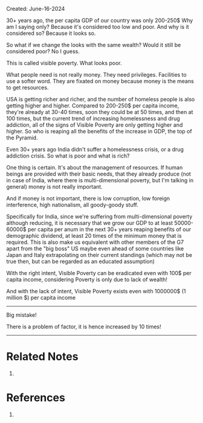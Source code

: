 Created: June-16-2024

30+ years ago, the per capita GDP of our country was only 200-250$ Why am I saying only? Because it's considered too low and poor. And why is it considered so? Because it looks so.

So what if we change the looks with the same wealth? Would it still be considered poor? No I guess.

This is called visible poverty. What looks poor.

What people need is not really money. They need privileges. Facilities to use a softer word. They are fixated on money because money is the means to get resources.

USA is getting richer and richer, and the number of homeless people is also getting higher and higher. Compared to 200-250$ per capita income, they're already at 30-40 times, soon they could be at 50 times, and then at 100 times, but the current trend of increasing homelessness and drug addiction, all of the signs of Visible Poverty are only getting higher and higher. So who is reaping all the benefits of the increase in GDP, the top of the Pyramid.

Even 30+ years ago India didn't suffer a homelessness crisis, or a drug addiction crisis. So what is poor and what is rich?

One thing is certain. It's about the management of resources. If human beings are provided with their basic needs, that they already produce (not in case of India, where there is multi-dimensional poverty, but I'm talking in general) money is not really important.

And if money is not important, there is low corruption, low foreign interference, high nationalism, all goody-goody stuff.

Specifically for India, since we're suffering from multi-dimensional poverty although reducing, it is necessary that we grow our GDP to at least 50000-60000$ per capita per anum in the next 30+ years reaping benefits of our demographic dividend, at least 20 times of the minimum money that is required. This is also make us equivalent with other members of the G7 apart from the "big boss" US maybe even ahead of some countries like Japan and Italy extrapolating on their current standings (which may not be true then, but can be regarded as an educated assumption)

With the right intent, Visible Poverty can be eradicated even with 100$ per capita income, considering Poverty is only due to lack of wealth!

And with the lack of intent, Visible Poverty exists even with 1000000$ (1 million $) per capita income

___

Big mistake!

There is a problem of factor, it is hence increased by 10 times!

___

# Related Notes

1. 
# References

1. 